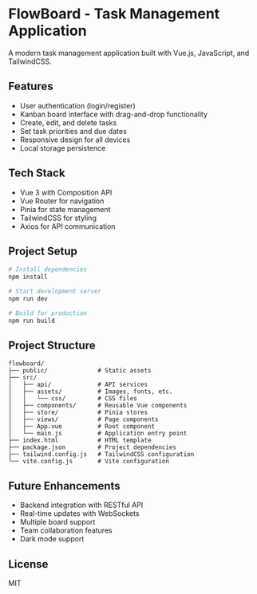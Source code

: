 # FlowBoard - Task Management Application

A modern task management application built with Vue.js, JavaScript, and TailwindCSS.

## Features

- User authentication (login/register)
- Kanban board interface with drag-and-drop functionality
- Create, edit, and delete tasks
- Set task priorities and due dates
- Responsive design for all devices
- Local storage persistence

## Tech Stack

- Vue 3 with Composition API
- Vue Router for navigation
- Pinia for state management
- TailwindCSS for styling
- Axios for API communication

## Project Setup

```bash
# Install dependencies
npm install

# Start development server
npm run dev

# Build for production
npm run build
```

## Project Structure

```
flowboard/
├── public/              # Static assets
├── src/
│   ├── api/             # API services
│   ├── assets/          # Images, fonts, etc.
│   │   └── css/         # CSS files
│   ├── components/      # Reusable Vue components
│   ├── store/           # Pinia stores
│   ├── views/           # Page components
│   ├── App.vue          # Root component
│   └── main.js          # Application entry point
├── index.html           # HTML template
├── package.json         # Project dependencies
├── tailwind.config.js   # TailwindCSS configuration
└── vite.config.js       # Vite configuration
```

## Future Enhancements

- Backend integration with RESTful API
- Real-time updates with WebSockets
- Multiple board support
- Team collaboration features
- Dark mode support

## License

MIT
